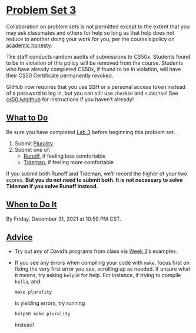 [Problem Set 3](#problem-set-3)
===============================

Collaboration on problem sets is not permitted except to the extent that you may ask classmates and others for help so long as that help does not reduce to another doing your work for you, per the course’s policy on [academic honesty](../../syllabus/#academic-honesty).

The staff conducts random audits of submissions to CS50x. Students found to be in violation of this policy will be removed from the course. Students who have already completed CS50x, if found to be in violation, will have their CS50 Certificate permanently revoked.

GitHub now requires that you use SSH or a personal access token instead of a password to log in, but you can still use `check50` and `submit50`! See [cs50.ly/github](https://cs50.ly/github) for instructions if you haven’t already!

[What to Do](#what-to-do)
-------------------------

Be sure you have completed [Lab 3](../../labs/3/) before beginning this problem set.

1.  Submit [Plurality](plurality/)
2.  Submit one of:
    *   [Runoff](runoff/), if feeling less comfortable
    *   [Tideman](tideman/), if feeling more comfortable

If you submit both Runoff and Tideman, we’ll record the higher of your two scores. **But you do not need to submit both. It is not necessary to solve Tideman if you solve Runoff instead.**

[When to Do It](#when-to-do-it)
-------------------------------

By Friday, December 31, 2021 at 10:59 PM CST[](https://time.cs50.io/2021-12-31T23:59:00-05:00).

[Advice](#advice)
-----------------

*   Try out any of David’s programs from class via [Week 3](../../weeks/3/)’s examples.
*   If you see any errors when compiling your code with `make`, focus first on fixing the very first error you see, scrolling up as needed. If unsure what it means, try asking `help50` for help. For instance, if trying to compile `hello`, and

        make plurality


    is yielding errors, try running

        help50 make plurality


    instead!
